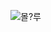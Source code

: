 ![몰?루](https://post-phinf.pstatic.net/MjAyMTA4MzFfMTA3/MDAxNjMwMzg3MDcyNDM2.yfDkLDMEOqY97UnjAsKWEGuCJaxGkq9tyJyTUAE6pq0g.mlalmRbED4rb7wsvPebtBK-H_JuwvsnKs0oyXHkI5Osg.PNG/3.png?type=w1200)

